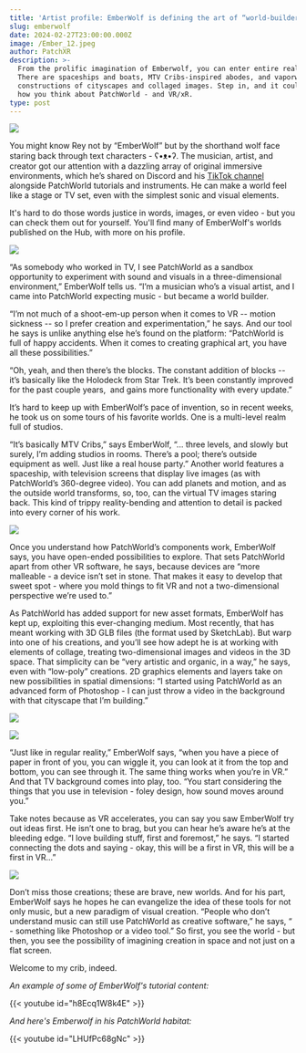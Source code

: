 ```yaml
---
title: 'Artist profile: EmberWolf is defining the art of “world-builder”'
slug: emberwolf
date: 2024-02-27T23:00:00.000Z
image: /Ember_12.jpeg
author: PatchXR
description: >-
  From the prolific imagination of Emberwolf, you can enter entire realities.
  There are spaceships and boats, MTV Cribs-inspired abodes, and vaporwave-style
  constructions of cityscapes and collaged images. Step in, and it could change
  how you think about PatchWorld - and VR/xR.
type: post
---
```


![](/Ember_12.jpeg)

You might know Rey not by “EmberWolf” but by the shorthand wolf face staring back through text characters - ʕ•ᴥ•ʔ. The musician, artist, and creator got our attention with a dazzling array of original immersive environments, which he’s shared on Discord and his [TikTok channel](https://www.tiktok.com/@emberwolfxr) alongside PatchWorld tutorials and instruments. He can make a world feel like a stage or TV set, even with the simplest sonic and visual elements.

It's hard to do those words justice in words, images, or even video - but you can check them out for yourself. You'll find many of EmberWolf's worlds published on the Hub, with more on his profile.

![](/apics/IMG_1513.jpg)

“As somebody who worked in TV, I see PatchWorld as a sandbox opportunity to experiment with sound and visuals in a three-dimensional environment,” EmberWolf tells us. “I’m a musician who’s a visual artist, and I came into PatchWorld expecting music - but became a world builder.

“I’m not much of a shoot-em-up person when it comes to VR -- motion sickness -- so I prefer creation and experimentation,” he says. And our tool he says is unlike anything else he’s found on the platform: “PatchWorld is full of happy accidents. When it comes to creating graphical art, you have all these possibilities.”

“Oh, yeah, and then there’s the blocks. The constant addition of blocks -- it’s basically like the Holodeck from Star Trek. It’s been constantly improved for the past couple years,  and gains more functionality with every update.”

It’s hard to keep up with EmberWolf’s pace of invention, so in recent weeks, he took us on some tours of his favorite worlds. One is a multi-level realm full of studios.

“It’s basically MTV Cribs,” says EmberWolf, “... three levels, and slowly but surely, I’m adding studios in rooms. There’s a pool; there’s outside equipment as well. Just like a real house party.” Another world features a spaceship, with television screens that display live images (as with PatchWorld’s 360-degree video). You can add planets and motion, and as the outside world transforms, so, too, can the virtual TV images staring back. This kind of trippy reality-bending and attention to detail is packed into every corner of his work.

![](/apics/IMG_1565.jpg)

Once you understand how PatchWorld’s components work, EmberWolf says, you have open-ended possibilities to explore. That sets PatchWorld apart from other VR software, he says, because devices are “more malleable - a device isn’t set in stone. That makes it easy to develop that sweet spot - where you mold things to fit VR and not a two-dimensional perspective we’re used to.”

As PatchWorld has added support for new asset formats, EmberWolf has kept up, exploiting this ever-changing medium. Most recently, that has meant working with 3D GLB files (the format used by SketchLab). But warp into one of his creations, and you’ll see how adept he is at working with elements of collage, treating two-dimensional images and videos in the 3D space. That simplicity can be “very artistic and organic, in a way,” he says, even with “low-poly” creations. 2D graphics elements and layers take on new possibilities in spatial dimensions: “I started using PatchWorld as an advanced form of Photoshop - I can just throw a video in the background with that cityscape that I’m building.” 

![](/apics/IMG_1617.jpeg)

![](/apics/IMG_1618.jpeg)

“Just like in regular reality,” EmberWolf says, “when you have a piece of paper in front of you, you can wiggle it, you can look at it from the top and bottom, you can see through it. The same thing works when you’re in VR.” And that TV background comes into play, too. “You start considering the things that you use in television - foley design, how sound moves around you.”

Take notes because as VR accelerates, you can say you saw EmberWolf try out ideas first. He isn’t one to brag, but you can hear he’s aware he’s at the bleeding edge. “I love building stuff, first and foremost,” he says. “I started connecting the dots and saying - okay, this will be a first in VR, this will be a first in VR...”

![](/Ember_11.jpeg)

Don’t miss those creations; these are brave, new worlds. And for his part, EmberWolf says he hopes he can evangelize the idea of these tools for not only music, but a new paradigm of visual creation. “People who don’t understand music can still use PatchWorld as creative software,” he says, “ - something like Photoshop or a video tool.” So first, you see the world - but then, you see the possibility of imagining creation in space and not just on a flat screen.

Welcome to my crib, indeed.

*An example of some of EmberWolf's tutorial content:*

{{< youtube id="h8Ecq1W8k4E" >}}

*And here's Emberwolf in his PatchWorld habitat:*

{{< youtube id="LHUfPc68gNc" >}}
